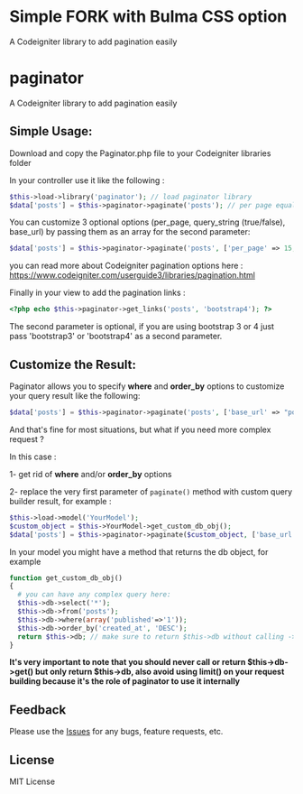 # Simple FORK with Bulma CSS option
A Codeigniter library to add pagination easily

# paginator
A Codeigniter library to add pagination easily

## Simple Usage:

Download and copy the Paginator.php file to your Codeigniter libraries folder

In your controller use it like the following :

```php
$this->load->library('paginator'); // load paginator library
$data['posts'] = $this->paginator->paginate('posts'); // per page equal 10 by default
```

You can customize 3 optional options (per_page, query_string (true/false), base_url) by passing them as an array for the second parameter:

```php
$data['posts'] = $this->paginator->paginate('posts', ['per_page' => 15, 'query_string' => true, 'base_url' => 'posts']);
```

you can read more about Codeigniter pagination options here : https://www.codeigniter.com/userguide3/libraries/pagination.html


Finally in your view to add the pagination links :

```php
<?php echo $this->paginator->get_links('posts', 'bootstrap4'); ?>
```

The second parameter is optional, if you are using bootstrap 3 or 4 just pass 'bootstrap3' or 'bootstrap4' as a second parameter.

## Customize the Result:

Paginator allows you to specify **where** and **order_by** options to customize your query result like the following:

```php
$data['posts'] = $this->paginator->paginate('posts', ['base_url' => "posts", 'where' => array('published' => '1'), 'order_by' => 'id asc' , 'per_page' => 15]);
```
And that's fine for most situations, but what if you need more complex request ? 

In this case :

1- get rid of **where** and/or **order_by** options

2- replace the very first parameter of `paginate()` method with custom query builder result, for example :

```php
$this->load->model('YourModel');
$custom_object = $this->YourModel->get_custom_db_obj();
$data['posts'] = $this->paginator->paginate($custom_object, ['base_url' => "posts", 'per_page' => 15]);
```
In your model you might have a method that returns the db object, for example

```php
function get_custom_db_obj()
{
  # you can have any complex query here:
  $this->db->select('*');
  $this->db->from('posts');
  $this->db->where(array('published'=>'1'));
  $this->db->order_by('created_at', 'DESC');
  return $this->db; // make sure to return $this->db without calling ->get() on it
}
```
**It's very important to note that you should never call or return $this->db->get() but only return $this->db, also avoid using limit() on your request building because it's the role of paginator to use it internally**

## Feedback

Please use the [Issues](https://github.com/scratchoo/paginator/issues) for any bugs, feature requests, etc.

## License

MIT License
